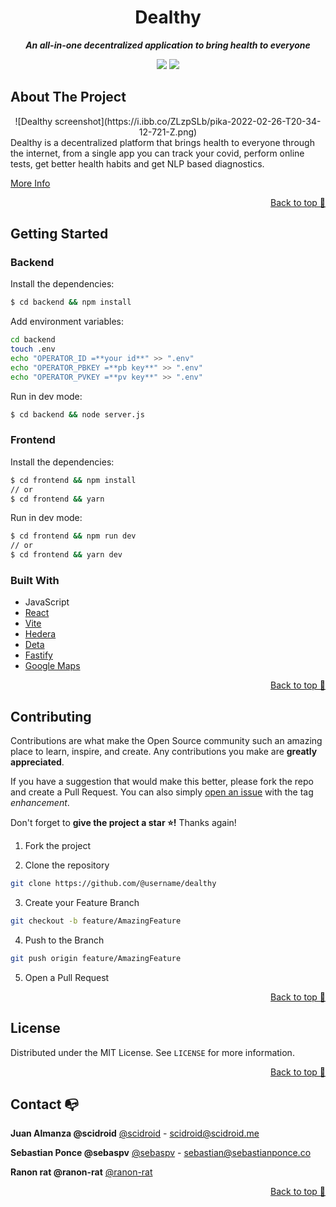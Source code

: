 <div align="center">

# Dealthy

**_An all-in-one decentralized application to bring health to everyone_**

</div>

<div align="center">

![](https://img.shields.io/badge/Contributions-Welcome-brightgreen.svg)
![](https://img.shields.io/badge/Maintained%3F-Yes-brightgreen.svg)

</div>

## About The Project
<div align="center">
![Dealthy screenshot](https://i.ibb.co/ZLzpSLb/pika-2022-02-26-T20-34-12-721-Z.png)
</div>
Dealthy is a decentralized platform that brings health to everyone through the internet, from a single app you can track your covid, perform online tests, get better health habits and get NLP based diagnostics.

[More Info](https://devpost.com/software/dealthy)

<p align="right"><a href="#top">Back to top 🔼</a></p>

## Getting Started

### Backend

Install the dependencies:

```sh
$ cd backend && npm install
```

Add environment variables:

```sh
cd backend
touch .env
echo "OPERATOR_ID =**your id**" >> ".env"
echo "OPERATOR_PBKEY =**pb key**" >> ".env"
echo "OPERATOR_PVKEY =**pv key**" >> ".env"
```

Run in dev mode:

```sh
$ cd backend && node server.js
```

### Frontend

Install the dependencies:

```sh
$ cd frontend && npm install
// or
$ cd frontend && yarn
```

Run in dev mode:

```sh
$ cd frontend && npm run dev
// or
$ cd frontend && yarn dev
```

### Built With

- JavaScript
- [React](https://reactjs.org)
- [Vite](https://vitejs.dev)
- [Hedera](https://hedera.com)
- [Deta](https://deta.sh)
- [Fastify](https://www.fastify.io)
- [Google Maps](https://developers.google.com/maps)

<p align="right"><a href="#top">Back to top 🔼</a></p>

## Contributing

Contributions are what make the Open Source community such an amazing place to learn, inspire, and create. Any contributions you make are **greatly appreciated**.

If you have a suggestion that would make this better, please fork the repo and create a Pull Request. You can also simply [open an issue](https://github.com/pumasteam/dealthy/issues) with the tag _enhancement_.

Don't forget to **give the project a star ⭐!** Thanks again!

1. Fork the project

2. Clone the repository

```bash
git clone https://github.com/@username/dealthy
```

3. Create your Feature Branch

```bash
git checkout -b feature/AmazingFeature
```

4. Push to the Branch

```bash
git push origin feature/AmazingFeature
```

5. Open a Pull Request

<p align="right"><a href="#top">Back to top 🔼</a></p>

## License

Distributed under the MIT License. See `LICENSE` for more information.

<p align="right"><a href="#top">Back to top 🔼</a></p>

## Contact 📭

**Juan Almanza @scidroid**
[@scidroid](https://scidroid.me/) - scidroid@scidroid.me

**Sebastian Ponce @sebaspv**
[@sebaspv](https://sebastianponce.co/) - sebastian@sebastianponce.co

**Ranon rat @ranon-rat**
[@ranon-rat](https://ranon-rat.herokuapp.com/)

<p align="right"><a href="#top">Back to top 🔼</a></p>
